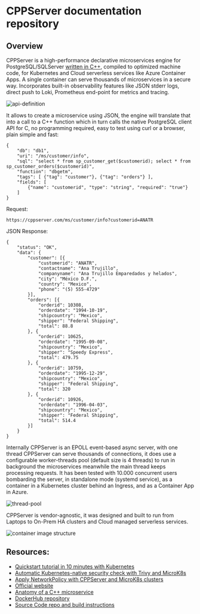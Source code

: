 # CPPServer documentation repository

## Overview

CPPServer is a high-performance declarative microservices engine for PostgreSQL/SQLServer [written in C++](https://github.com/cppservergit/cppserver-pgsql), compiled to optimized machine code, for Kubernetes and Cloud serverless services like Azure Container Apps. A single container can serve thousands of microservices in a secure way. Incorporates built-in observability features like JSON stderr logs, direct push to Loki, Prometheus end-point for metrics and tracing.

![api-definition](https://github.com/cppservergit/cppserver-docs/assets/126841556/23fe1d10-549a-47b8-8ca3-53dc8a4376e3)

It allows to create a microservice using JSON, the engine will translate that into a call to a C++ function which in turn calls the native PostgreSQL client API for C, no programming required, easy to test using curl or a browser, plain simple and fast:

```
{
	"db": "db1",
	"uri": "/ms/customer/info",
	"sql": "select * from sp_customer_get($customerid); select * from sp_customer_orders($customerid)",
	"function": "dbgetm",
	"tags": [ {"tag": "customer"}, {"tag": "orders"} ],
	"fields": [
		{"name": "customerid", "type": "string", "required": "true"}
	]
}
```

Request:
```
https://cppserver.com/ms/customer/info?customerid=ANATR
```

JSON Response:
```
{
	"status": "OK",
	"data": {
		"customer": [{
			"customerid": "ANATR",
			"contactname": "Ana Trujillo",
			"companyname": "Ana Trujillo Emparedados y helados",
			"city": "México D.F.",
			"country": "Mexico",
			"phone": "(5) 555-4729"
		}],
		"orders": [{
			"orderid": 10308,
			"orderdate": "1994-10-19",
			"shipcountry": "Mexico",
			"shipper": "Federal Shipping",
			"total": 88.8
		}, {
			"orderid": 10625,
			"orderdate": "1995-09-08",
			"shipcountry": "Mexico",
			"shipper": "Speedy Express",
			"total": 479.75
		}, {
			"orderid": 10759,
			"orderdate": "1995-12-29",
			"shipcountry": "Mexico",
			"shipper": "Federal Shipping",
			"total": 320
		}, {
			"orderid": 10926,
			"orderdate": "1996-04-03",
			"shipcountry": "Mexico",
			"shipper": "Federal Shipping",
			"total": 514.4
		}]
	}
}
```

Internally CPPServer is an EPOLL event-based async server, with one thread CPPServer can serve thousands of connections, it does use a configurable worker-threads pool (default size is 4 threads) to run in background the microservices meanwhile the main thread keeps processing requests. It has been tested with 10.000 concurrent users bombarding the server, in standalone mode (systemd service), as a container in a Kubernetes cluster behind an Ingress, and as a Container App in Azure.

![thread-pool](https://github.com/cppservergit/cppserver-docs/assets/126841556/bd39274c-603e-4d61-9b57-83154980ea45)

CPPServer is vendor-agnostic, it was designed and built to run from Laptops to On-Prem HA clusters and Cloud managed serverless services.

![container image structure](https://github.com/cppservergit/cppserver-docs/assets/126841556/093b88cd-74fe-444f-9f25-081401af3035)

## Resources:

* [Quickstart tutorial in 10 minutes with Kubernetes](https://github.com/cppservergit/cppserver-docs/blob/main/quickstart.md)
* [Automatic Kubernetes-native security check with Trivy and MicroK8s](https://github.com/cppservergit/cppserver-docs/blob/main/security-check.md)
* [Apply NetworkPolicy with CPPServer and MicroK8s clusters](https://github.com/cppservergit/cppserver-docs/blob/main/networkpolicy.md)
* [Official website](https://cppserver.com)
* [Anatomy of a C++ microservice](https://github.com/cppservergit/cppserver-docs/blob/main/microservice-anatomy.pdf)
* [DockerHub repository](https://hub.docker.com/r/cppserver/pgsql)
* [Source Code repo and build instructions](https://github.com/cppservergit/cppserver-pgsql)
